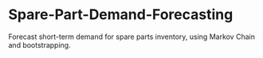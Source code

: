 # Spare-Part-Demand-Forecasting
Forecast short-term demand for spare parts inventory, using Markov Chain and bootstrapping.
